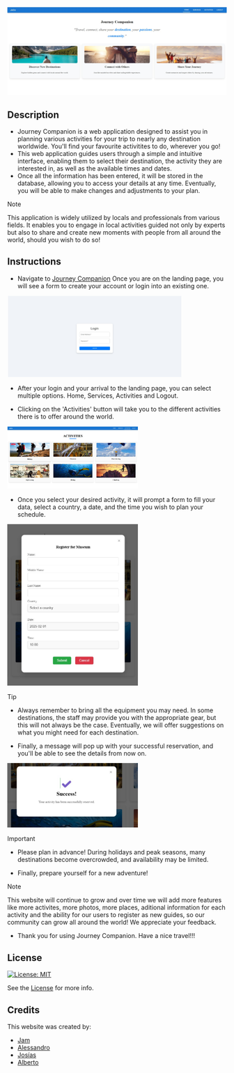 <p align="center"> 
<img src="./assets/readme images/0 Logo.jpg" alt="Journey Companion">
</p>

## Description
- Journey Companion is a web application designed to assist you in planning various activities for your trip to nearly any destination worldwide. You'll find your favourite activitites to do, wherever you go!
- This web application guides users through a simple and intuitive interface, enabling them to select their destination, the activity they are interested in, as well as the available times and dates.  
- Once all the information has been entered, it will be stored in the database, allowing you to access your details at any time. Eventually, you will be able to make changes and adjustments to your plan.

> [!NOTE]
> This application is widely utilized by locals and professionals from various fields. It enables you to engage in local activities guided not only by experts but also to share and create new moments with people from all around the world, should you wish to do so!

## Instructions
- Navigate to [Journey Companion](https://journey-companion-1-d2cr.onrender.com/)
Once you are on the landing page, you will see a form to create your account or login into an existing one.

<img src="./assets/readme images/1 Login.jpg" width="400" alt="Landing Page">


- After your login and your arrival to the landing page, you can select multiple options. Home, Services, Activities and Logout.

- Clicking on the 'Activities' button will take you to the different activities there is to offer around the world.

<img src="./assets/readme images/2 Activities.jpg" width="300" alt="Activities">

- Once you select your desired activity, it will prompt a form to fill your data, select a country, a date, and the time you wish to plan your schedule.

<img src="./assets/readme images/3 Reservation.jpg" width="300" alt="Form">

> [!TIP]
> - Always remember to bring all the equipment you may need. In some destinations, the staff may provide you with the appropriate gear, but this will not always be the case. Eventually, we will offer suggestions on what you might need for each destination.

- Finally, a message will pop up with your successful reservation, and you'll be able to see the details from now on.

<img src="./assets/readme images/4 Success.jpg" width="300" alt="Success">

> [!IMPORTANT]
> - Please plan in advance! During holidays and peak seasons, many destinations become overcrowded, and availability may be limited.

- Finally, prepare yourself for a new adventure!

> [!NOTE]
> This website will continue to grow and over time we will add more features like more activites, more photos, more places, aditional information for each activity and the ability for our users to register as new guides, so our community can grow all around the world! We appreciate your feedback.

- Thank you for using Journey Companion. Have a nice travel!!!


## License
[![License: MIT](https://img.shields.io/badge/License-MIT-yellow.svg)](https://opensource.org/licenses/MIT)

See the [License](./LICENSE) for more info.


## Credits
This website was created by:
- [Jam](https://github.com/Jamilett)
- [Alessandro](https://github.com/AlessandroJuleo)   
- [Josías](https://github.com/JosiasTorres)
- [Alberto](https://github.com/Albert-Cifer)


